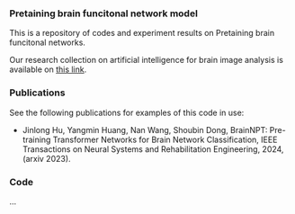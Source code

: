 ### Pretaining brain funcitonal network model 
This is a repository of codes and experiment results on Pretaining brain funcitonal networks. 

Our research collection on artificial intelligence for brain image analysis is available on [this link](https://github.com/largeapp/AI-for-Brain-Image-Analysis).

### Publications
See the following publications for examples of this code in use:
* Jinlong Hu, Yangmin Huang, Nan Wang, Shoubin Dong, BrainNPT: Pre-training Transformer Networks for Brain Network Classification, IEEE Transactions on Neural Systems and Rehabilitation Engineering, 2024, (arxiv 2023).
 
  

### Code
...
